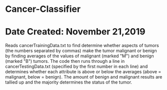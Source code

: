 # Cancer-Classifier

# Date Created: November 21,2019

Reads cancerTrainingData.txt to find determine whether aspects of tumors (the numbers separated by commas) make the tumor malignant or benign by finding averages of the values of malignant (marked "M") and benign (marked "B") tumors. The code then runs through a line in cancerTestingData.txt (specified by the first number in each line) and determines whether each attribute is above or below the averages (above = malignant, below = benign). The amount of benign and malignant results are tallied up and the majority determines the status of the tumor.

